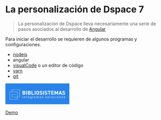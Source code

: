 # La personalización de Dspace 7 

> La personalización de Dspace lleva necesariamente una serie de pasos asociados al desarrollo de [Angular](https://angular.io/)

Para iniciar el desarrollo se requieren de algunos programas y configuraciones. 

- [nodejs](https://nodejs.org/es/) 
- angular
- [visualCode](https://code.visualstudio.com/download) o un editor de código 
- [yarn](https://yarnpkg.com/) 
- [git](https://git-scm.com/) 



![logo Bibliosistemas](./logoceleste.png)


[Demo](https://cursodspace.bibliosistemas.com)


